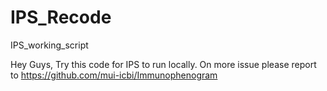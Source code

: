 # IPS_Recode
IPS_working_script

Hey Guys, Try this code for IPS to run locally. 
On more issue please report to 
https://github.com/mui-icbi/Immunophenogram
